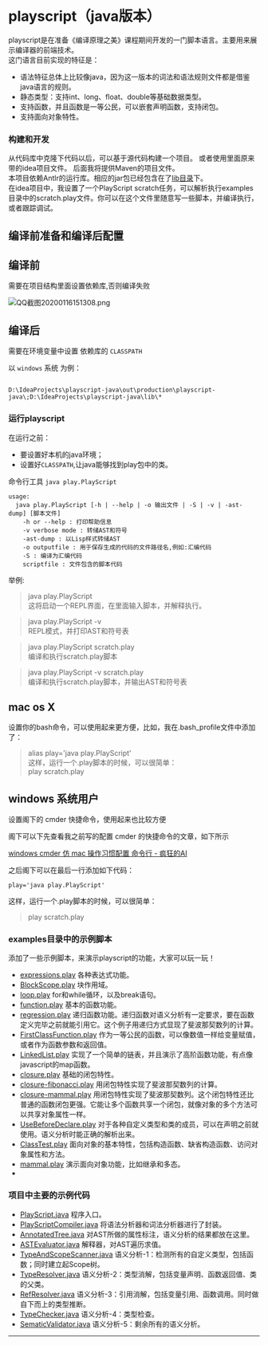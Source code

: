# playscript（java版本）
playscript是在准备《编译原理之美》课程期间开发的一门脚本语言。主要用来展示编译器的前端技术。   
这门语言目前实现的特征是：   
* 语法特征总体上比较像java，因为这一版本的词法和语法规则文件都是借鉴java语言的规则。
* 静态类型：支持int、long、float、double等基础数据类型。
* 支持函数，并且函数是一等公民，可以嵌套声明函数，支持闭包。 
* 支持面向对象特性。  


### 构建和开发
从代码库中克隆下代码以后，可以基于源代码构建一个项目。
或者使用里面原来带的idea项目文件。
后面我将提供Maven的项目文件。  
本项目依赖Antlr的运行库。相应的jar包已经包含在了[lib目录](lib)下。  
在idea项目中，我设置了一个PlayScript scratch任务，可以解析执行examples目录中的scratch.play文件。你可以在这个文件里随意写一些脚本，并编译执行，或者跟踪调试。

## 编译前准备和编译后配置

## 编译前

需要在项目结构里面设置依赖库,否则编译失败

![QQ截图20200116151308.png](https://static.nodejs7.com/2020/01/588373789.png)

## 编译后

需要在环境变量中设置 依赖库的 `CLASSPATH`

以 `windows` 系统 为例：
```shell script

D:\IdeaProjects\playscript-java\out\production\playscript-java\;D:\IdeaProjects\playscript-java\lib\*
```


### 运行playscript
在运行之前：
* 要设置好本机的java环境；
* 设置好`CLASSPATH`,让java能够找到play包中的类。    
     
命令行工具 `java play.PlayScript `    

```shell script
usage: 
  java play.PlayScript [-h | --help | -o 输出文件 | -S | -v | -ast-dump] [脚本文件]  
	-h or --help : 打印帮助信息 
	-v verbose mode : 转储AST和符号   
	-ast-dump : 以Lisp样式转储AST   
	-o outputfile : 用于保存生成的代码的文件路径名,例如:汇编代码   
	-S : 编译为汇编代码   
	scriptfile : 文件包含的脚本代码  
```


举例:   
>java play.PlayScript    
>这将启动一个REPL界面，在里面输入脚本，并解释执行。   

>java play.PlayScript -v   
>REPL模式，并打印AST和符号表   

>java play.PlayScript scratch.play   
>编译和执行scratch.play脚本   

>java play.PlayScript -v scratch.play   
>编译和执行scratch.play脚本，并输出AST和符号表   

## mac os X 
设置你的bash命令，可以使用起来更方便，比如，我在.bash_profile文件中添加了：    
>alias play='java play.PlayScript'   
这样，运行一个.play脚本的时候，可以很简单：  
>play scratch.play

## windows 系统用户 
设置阁下的 cmder 快捷命令，使用起来也比较方便

阁下可以下先查看我之前写的配置 cmder 的快捷命令的文章，如下所示

[windows cmder 仿 mac 操作习惯配置 命令行 - 疯狂的AI](https://ai.nodejs7.com/2020/01/16/121.html)

之后阁下可以在最后一行添加如下代码：

```shell script
play='java play.PlayScript'
```

这样，运行一个.play脚本的时候，可以很简单：  

>play scratch.play


### examples目录中的示例脚本
添加了一些示例脚本，来演示playscript的功能，大家可以玩一玩！    
* [expressions.play](src/examples/expressions.play) 各种表达式功能。
* [BlockScope.play](src/examples/BlockScope.play) 块作用域。
* [loop.play](src/examples/loop.play) for和while循环，以及break语句。
* [function.play](src/examples/function.play) 基本的函数功能。
* [regression.play](src/examples/regression.play) 递归函数功能。递归函数对语义分析有一定要求，要在函数定义完毕之前就能引用它。这个例子用递归方式显现了斐波那契数列的计算。
* [FirstClassFunction.play](src/examples/FirstClassFunction.play) 作为一等公民的函数，可以像数值一样给变量赋值，或者作为函数参数和返回值。
* [LinkedList.play](src/examples/LinkedList.play) 实现了一个简单的链表，并且演示了高阶函数功能，有点像javascript的map函数。
* [closure.play](src/examples/closure.play) 基础的闭包特性。
* [closure-fibonacci.play](src/examples/closure-fibonacci.play) 用闭包特性实现了斐波那契数列的计算。
* [closure-mammal.play](src/examples/closure-mammal.play) 用闭包特性实现了斐波那契数列。这个闭包特性还比普通的函数闭包更强。它能让多个函数共享一个闭包，就像对象的多个方法可以共享对象属性一样。
* [UseBeforeDeclare.play](src/examples/UseBeforeDeclare.play) 对于各种自定义类型和类的成员，可以在声明之前就使用。语义分析时能正确的解析出来。
* [ClassTest.play](src/examples/ClassTest.play) 面向对象的基本特性，包括构造函数、缺省构造函数、访问对象属性和方法。
* [mammal.play](src/examples/mammal.play) 演示面向对象功能，比如继承和多态。
* 

### 项目中主要的示例代码
* [PlayScript.java](src/main/play/PlayScript.java) 程序入口。
* [PlayScriptCompiler.java](src/main/play/PlayScriptCompiler.java) 将语法分析器和词法分析器进行了封装。
* [AnnotatedTree.java](src/main/play/AnnotatedTree.java) 对AST所做的属性标注，语义分析的结果都放在这里。
* [ASTEvaluator.java](src/main/play/ASTEvaluator.java) 解释器，对AST遍历求值。
* [TypeAndScopeScanner.java](src/main/play/TypeAndScopeScanner.java) 语义分析-1：检测所有的自定义类型，包括函数；同时建立起Scope树。
* [TypeResolver.java](src/main/play/TypeResolver.java) 语义分析-2：类型消解，包括变量声明、函数返回值、类的父类。
* [RefResolver.java](src/main/play/RefResolver.java) 语义分析-3：引用消解，包括变量引用、函数调用。同时做自下而上的类型推断。
* [TypeChecker.java](src/main/play/TypeChecker.java) 语义分析-4：类型检查。
* [SematicValidator.java](src/main/play/SematicValidator.java) 语义分析-5：剩余所有的语义分析。

---


